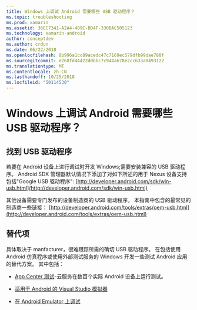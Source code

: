```yaml
---
title: Windows 上调试 Android 需要哪些 USB 驱动程序？
ms.topic: troubleshooting
ms.prod: xamarin
ms.assetid: 36EC7341-A2A4-409C-BD4F-330BAC505123
ms.technology: xamarin-android
author: conceptdev
ms.author: crdun
ms.date: 06/22/2018
ms.openlocfilehash: 8b996a1cc89acedc47c7169ec579dfb99dae788f
ms.sourcegitcommit: e268fd44422d0bbc7c944a678e2cc633a0493122
ms.translationtype: MT
ms.contentlocale: zh-CN
ms.lasthandoff: 10/25/2018
ms.locfileid: "50114530"
---
```

# <a name="what-usb-drivers-do-i-need-to-debug-android-on-windows"></a>Windows 上调试 Android 需要哪些 USB 驱动程序？

## <a name="finding-usb-drivers"></a>找到 USB 驱动程序

若要在 Android 设备上进行调试时开发 Windows;需要安装兼容的 USB 驱动程序。 Android SDK 管理器默认情况下添加了对如下所述的用于 Nexus 设备支持包括"Google USB 驱动程序": [http://developer.android.com/sdk/win-usb.html](http://developer.android.com/sdk/win-usb.html)

其他设备需要专门发布的设备制造商的 USB 驱动程序。 本指南中包含的最常见的制造商一些链接： [http://developer.android.com/tools/extras/oem-usb.html](http://developer.android.com/tools/extras/oem-usb.html)

## <a name="alternatives"></a>替代项

具体取决于 manfacturer，很难跟踪所需的确切 USB 驱动程序。 在包括使用 Android 仿真程序或使用外部测试服务的 Windows 开发一些测试 Android 应用的替代方案。 其中包括：

- [App Center 测试](https://docs.microsoft.com/appcenter/test-cloud/)-云服务在数百个实际 Android 设备上运行测试。

- [适用于 Android 的 Visual Studio 模拟器](https://visualstudio.microsoft.com/vs/msft-android-emulator/)

- [在 Android Emulator 上调试](~/android/deploy-test/debugging/debug-on-emulator.md)

